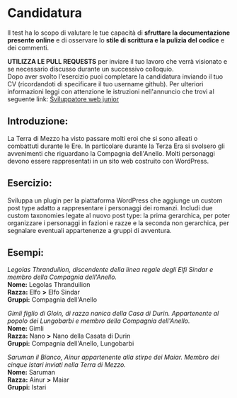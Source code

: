 # Candidatura

Il test ha lo scopo di valutare le tue capacità di **sfruttare la documentazione presente online** e di osservare lo **stile di scrittura e la pulizia del codice** e dei commenti.

**UTILIZZA LE PULL REQUESTS** per inviare il tuo lavoro che verrà visionato e se necessario discusso durante un successivo colloquio.  
Dopo aver svolto l'esercizio puoi completare la candidatura inviando il tuo CV (ricordandoti di specificare il tuo username github). Per ulteriori informazioni leggi con attenzione le istruzioni nell'annuncio che trovi al seguente link: [Sviluppatore web junior](https://www.linkedin.com/jobs/view/3459299181)

## Introduzione:
La Terra di Mezzo ha visto passare molti eroi che si sono alleati o combattuti durante le Ere. In particolare durante la Terza Era si svolsero gli avvenimenti che riguardano la Compagnia dell'Anello. Molti personaggi devono essere rappresentati in un sito web costruito con WordPress.

## Esercizio:
Sviluppa un plugin per la piattaforma WordPress che aggiunge un custom post type adatto a rappresentare i personaggi dei romanzi. Includi due custom taxonomies legate al nuovo post type: la prima gerarchica, per poter organizzare i personaggi in fazioni e razze e la seconda non gerarchica, per segnalare eventuali appartenenze a gruppi di avventura.

## Esempi:

_Legolas Thranduilion, discendente della linea regale degli Elfi Sindar e membro della Compagnia dell'Anello._  
**Nome:** Legolas Thranduilion  
**Razza:** Elfo **>** Elfo Sindar  
**Gruppi:** Compagnia dell'Anello

_Gimli figlio di Gloin, di razza nanica della Casa di Durin. Appartenente al popolo dei Lungobarbi e membro della Compagnia dell'Anello._  
**Nome:** Gimli  
**Razza:** Nano **>** Nano della Casata di Durin  
**Gruppi:** Compagnia dell'Anello, Lungobarbi

_Saruman il Bianco, Ainur appartenente alla stirpe dei Maiar. Membro dei cinque Istari inviati nella Terra di Mezzo._  
**Nome:** Saruman  
**Razza:** Ainur **>** Maiar  
**Gruppi:** Istari
